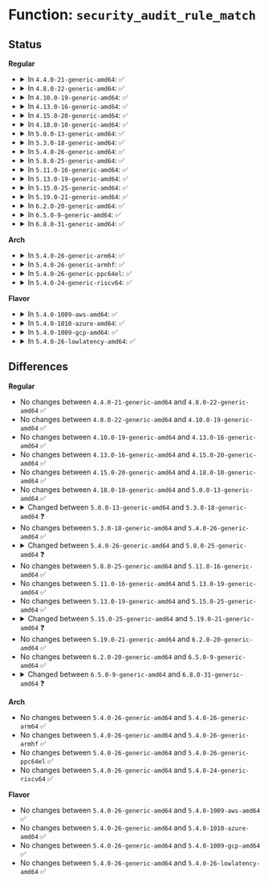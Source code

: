 # Function: <code>security_audit_rule_match</code>

## Status
<b>Regular</b>
<ul>
<li>
<details>
<summary>In <code>4.4.0-21-generic-amd64</code>: ✅</summary>

```c
int security_audit_rule_match(u32 secid, u32 field, u32 op, void * lsmrule, struct audit_context * actx)
```

```json
{
  "name": "security_audit_rule_match",
  "collision_type": "Unique Global",
  "inline_type": "No",
  "funcs": [
    {
      "addr": 18446744071582251968,
      "name": "security_audit_rule_match",
      "external": true,
      "loc": "security/security.c:1543",
      "file": "security/security.c",
      "inline": "seen, unknown",
      "caller_inline": [],
      "caller_func": [
        "kernel/auditfilter.c:audit_filter_user",
        "kernel/auditsc.c:audit_filter_rules",
        "kernel/auditsc.c:audit_filter_rules",
        "kernel/auditsc.c:audit_filter_rules",
        "kernel/auditsc.c:audit_filter_rules",
        "security/integrity/ima/ima_policy.c:ima_match_policy",
        "security/integrity/ima/ima_policy.c:ima_match_policy"
      ]
    }
  ],
  "symbols": [
    {
      "addr": 18446744071582251968,
      "name": "security_audit_rule_match",
      "section": ".text",
      "bind": "STB_GLOBAL",
      "size": 123
    }
  ]
}
```
</details>
</li>
<li>
<details>
<summary>In <code>4.8.0-22-generic-amd64</code>: ✅</summary>

```c
int security_audit_rule_match(u32 secid, u32 field, u32 op, void * lsmrule, struct audit_context * actx)
```

```json
{
  "name": "security_audit_rule_match",
  "collision_type": "Unique Global",
  "inline_type": "No",
  "funcs": [
    {
      "addr": 18446744071582470624,
      "name": "security_audit_rule_match",
      "external": true,
      "loc": "security/security.c:1573",
      "file": "security/security.c",
      "inline": "seen, unknown",
      "caller_inline": [],
      "caller_func": [
        "kernel/auditfilter.c:audit_filter",
        "security/integrity/ima/ima_policy.c:ima_match_policy",
        "security/integrity/ima/ima_policy.c:ima_match_policy"
      ]
    }
  ],
  "symbols": [
    {
      "addr": 18446744071582470624,
      "name": "security_audit_rule_match",
      "section": ".text",
      "bind": "STB_GLOBAL",
      "size": 123
    }
  ]
}
```
</details>
</li>
<li>
<details>
<summary>In <code>4.10.0-19-generic-amd64</code>: ✅</summary>

```c
int security_audit_rule_match(u32 secid, u32 field, u32 op, void * lsmrule, struct audit_context * actx)
```

```json
{
  "name": "security_audit_rule_match",
  "collision_type": "Unique Global",
  "inline_type": "No",
  "funcs": [
    {
      "addr": 18446744071582563088,
      "name": "security_audit_rule_match",
      "external": true,
      "loc": "security/security.c:1594",
      "file": "security/security.c",
      "inline": "seen, unknown",
      "caller_inline": [],
      "caller_func": [
        "kernel/auditfilter.c:audit_filter",
        "security/integrity/ima/ima_policy.c:ima_match_policy",
        "security/integrity/ima/ima_policy.c:ima_match_policy"
      ]
    }
  ],
  "symbols": [
    {
      "addr": 18446744071582563088,
      "name": "security_audit_rule_match",
      "section": ".text",
      "bind": "STB_GLOBAL",
      "size": 123
    }
  ]
}
```
</details>
</li>
<li>
<details>
<summary>In <code>4.13.0-16-generic-amd64</code>: ✅</summary>

```c
int security_audit_rule_match(u32 secid, u32 field, u32 op, void * lsmrule, struct audit_context * actx)
```

```json
{
  "name": "security_audit_rule_match",
  "collision_type": "Unique Global",
  "inline_type": "No",
  "funcs": [
    {
      "addr": 18446744071582652320,
      "name": "security_audit_rule_match",
      "external": true,
      "loc": "security/security.c:2576",
      "file": "security/security.c",
      "inline": "seen, unknown",
      "caller_inline": [],
      "caller_func": [
        "kernel/auditfilter.c:audit_filter",
        "security/integrity/ima/ima_policy.c:ima_match_policy",
        "security/integrity/ima/ima_policy.c:ima_match_policy"
      ]
    }
  ],
  "symbols": [
    {
      "addr": 18446744071582652320,
      "name": "security_audit_rule_match",
      "section": ".text",
      "bind": "STB_GLOBAL",
      "size": 123
    }
  ]
}
```
</details>
</li>
<li>
<details>
<summary>In <code>4.15.0-20-generic-amd64</code>: ✅</summary>

```c
int security_audit_rule_match(u32 secid, u32 field, u32 op, void * lsmrule, struct audit_context * actx)
```

```json
{
  "name": "security_audit_rule_match",
  "collision_type": "Unique Global",
  "inline_type": "No",
  "funcs": [
    {
      "addr": 18446744071582806864,
      "name": "security_audit_rule_match",
      "external": true,
      "loc": "security/security.c:2440",
      "file": "security/security.c",
      "inline": "seen, unknown",
      "caller_inline": [],
      "caller_func": [
        "kernel/auditfilter.c:audit_filter",
        "security/integrity/ima/ima_policy.c:ima_match_policy",
        "security/integrity/ima/ima_policy.c:ima_match_policy"
      ]
    }
  ],
  "symbols": [
    {
      "addr": 18446744071582806864,
      "name": "security_audit_rule_match",
      "section": ".text",
      "bind": "STB_GLOBAL",
      "size": 129
    }
  ]
}
```
</details>
</li>
<li>
<details>
<summary>In <code>4.18.0-10-generic-amd64</code>: ✅</summary>

```c
int security_audit_rule_match(u32 secid, u32 field, u32 op, void * lsmrule, struct audit_context * actx)
```

```json
{
  "name": "security_audit_rule_match",
  "collision_type": "Unique Global",
  "inline_type": "No",
  "funcs": [
    {
      "addr": 18446744071583001120,
      "name": "security_audit_rule_match",
      "external": true,
      "loc": "security/security.c:1753",
      "file": "security/security.c",
      "inline": "seen, unknown",
      "caller_inline": [],
      "caller_func": [
        "kernel/auditfilter.c:audit_filter",
        "security/integrity/ima/ima_policy.c:ima_match_policy",
        "security/integrity/ima/ima_policy.c:ima_match_policy"
      ]
    }
  ],
  "symbols": [
    {
      "addr": 18446744071583001120,
      "name": "security_audit_rule_match",
      "section": ".text",
      "bind": "STB_GLOBAL",
      "size": 104
    }
  ]
}
```
</details>
</li>
<li>
<details>
<summary>In <code>5.0.0-13-generic-amd64</code>: ✅</summary>

```c
int security_audit_rule_match(u32 secid, u32 field, u32 op, void * lsmrule, struct audit_context * actx)
```

```json
{
  "name": "security_audit_rule_match",
  "collision_type": "Unique Global",
  "inline_type": "No",
  "funcs": [
    {
      "addr": 18446744071583114448,
      "name": "security_audit_rule_match",
      "external": true,
      "loc": "security/security.c:2513",
      "file": "security/security.c",
      "inline": "seen, unknown",
      "caller_inline": [],
      "caller_func": [
        "kernel/auditfilter.c:audit_filter",
        "security/integrity/ima/ima_policy.c:ima_match_policy",
        "security/integrity/ima/ima_policy.c:ima_match_policy"
      ]
    }
  ],
  "symbols": [
    {
      "addr": 18446744071583114448,
      "name": "security_audit_rule_match",
      "section": ".text",
      "bind": "STB_GLOBAL",
      "size": 104
    }
  ]
}
```
</details>
</li>
<li>
<details>
<summary>In <code>5.3.0-18-generic-amd64</code>: ✅</summary>

```c
int security_audit_rule_match(u32 secid, u32 field, u32 op, void * lsmrule)
```

```json
{
  "name": "security_audit_rule_match",
  "collision_type": "Unique Global",
  "inline_type": "No",
  "funcs": [
    {
      "addr": 18446744071583301264,
      "name": "security_audit_rule_match",
      "external": true,
      "loc": "security/security.c:2532",
      "file": "security/security.c",
      "inline": "seen, unknown",
      "caller_inline": [],
      "caller_func": [
        "kernel/auditfilter.c:audit_filter",
        "security/integrity/ima/ima_policy.c:ima_match_policy",
        "security/integrity/ima/ima_policy.c:ima_match_policy"
      ]
    }
  ],
  "symbols": [
    {
      "addr": 18446744071583301264,
      "name": "security_audit_rule_match",
      "section": ".text",
      "bind": "STB_GLOBAL",
      "size": 101
    }
  ]
}
```
</details>
</li>
<li>
<details>
<summary>In <code>5.4.0-26-generic-amd64</code>: ✅</summary>

```c
int security_audit_rule_match(u32 secid, u32 field, u32 op, void * lsmrule)
```

```json
{
  "name": "security_audit_rule_match",
  "collision_type": "Unique Global",
  "inline_type": "No",
  "funcs": [
    {
      "addr": 18446744071583405856,
      "name": "security_audit_rule_match",
      "external": true,
      "loc": "security/security.c:2571",
      "file": "security/security.c",
      "inline": "seen, unknown",
      "caller_inline": [],
      "caller_func": [
        "kernel/auditfilter.c:audit_filter",
        "security/integrity/ima/ima_policy.c:ima_match_policy",
        "security/integrity/ima/ima_policy.c:ima_match_policy"
      ]
    }
  ],
  "symbols": [
    {
      "addr": 18446744071583405856,
      "name": "security_audit_rule_match",
      "section": ".text",
      "bind": "STB_GLOBAL",
      "size": 88
    }
  ]
}
```
</details>
</li>
<li>
<details>
<summary>In <code>5.8.0-25-generic-amd64</code>: ✅</summary>

```c
int security_audit_rule_match(struct lsmblob * blob, u32 field, u32 op, void * * lsmrule)
```

```json
{
  "name": "security_audit_rule_match",
  "collision_type": "Unique Global",
  "inline_type": "No",
  "funcs": [
    {
      "addr": 18446744071583746048,
      "name": "security_audit_rule_match",
      "external": true,
      "loc": "security/security.c:2925",
      "file": "security/security.c",
      "inline": "seen, unknown",
      "caller_inline": [],
      "caller_func": [
        "kernel/auditfilter.c:audit_filter"
      ]
    }
  ],
  "symbols": [
    {
      "addr": 18446744071583746048,
      "name": "security_audit_rule_match",
      "section": ".text",
      "bind": "STB_GLOBAL",
      "size": 131
    }
  ]
}
```
</details>
</li>
<li>
<details>
<summary>In <code>5.11.0-16-generic-amd64</code>: ✅</summary>

```c
int security_audit_rule_match(struct lsmblob * blob, u32 field, u32 op, void * * lsmrule)
```

```json
{
  "name": "security_audit_rule_match",
  "collision_type": "Unique Global",
  "inline_type": "No",
  "funcs": [
    {
      "addr": 18446744071583866368,
      "name": "security_audit_rule_match",
      "external": true,
      "loc": "security/security.c:2943",
      "file": "security/security.c",
      "inline": "seen, unknown",
      "caller_inline": [],
      "caller_func": [
        "kernel/auditfilter.c:audit_filter"
      ]
    }
  ],
  "symbols": [
    {
      "addr": 18446744071583866368,
      "name": "security_audit_rule_match",
      "section": ".text",
      "bind": "STB_GLOBAL",
      "size": 131
    }
  ]
}
```
</details>
</li>
<li>
<details>
<summary>In <code>5.13.0-19-generic-amd64</code>: ✅</summary>

```c
int security_audit_rule_match(struct lsmblob * blob, u32 field, u32 op, void * * lsmrule)
```

```json
{
  "name": "security_audit_rule_match",
  "collision_type": "Unique Global",
  "inline_type": "No",
  "funcs": [
    {
      "addr": 18446744071583892528,
      "name": "security_audit_rule_match",
      "external": true,
      "loc": "security/security.c:3006",
      "file": "security/security.c",
      "inline": "seen, unknown",
      "caller_inline": [],
      "caller_func": [
        "kernel/auditfilter.c:audit_filter"
      ]
    }
  ],
  "symbols": [
    {
      "addr": 18446744071583892528,
      "name": "security_audit_rule_match",
      "section": ".text",
      "bind": "STB_GLOBAL",
      "size": 131
    }
  ]
}
```
</details>
</li>
<li>
<details>
<summary>In <code>5.15.0-25-generic-amd64</code>: ✅</summary>

```c
int security_audit_rule_match(struct lsmblob * blob, u32 field, u32 op, void * * lsmrule)
```

```json
{
  "name": "security_audit_rule_match",
  "collision_type": "Unique Global",
  "inline_type": "No",
  "funcs": [
    {
      "addr": 18446744071584256352,
      "name": "security_audit_rule_match",
      "external": true,
      "loc": "security/security.c:3014",
      "file": "security/security.c",
      "inline": "seen, unknown",
      "caller_inline": [],
      "caller_func": [
        "kernel/auditfilter.c:audit_filter"
      ]
    }
  ],
  "symbols": [
    {
      "addr": 18446744071584256352,
      "name": "security_audit_rule_match",
      "section": ".text",
      "bind": "STB_GLOBAL",
      "size": 131
    }
  ]
}
```
</details>
</li>
<li>
<details>
<summary>In <code>5.19.0-21-generic-amd64</code>: ✅</summary>

```c
int security_audit_rule_match(struct lsmblob * blob, u32 field, u32 op, struct audit_lsm_rules * lsmrules)
```

```json
{
  "name": "security_audit_rule_match",
  "collision_type": "Unique Global",
  "inline_type": "No",
  "funcs": [
    {
      "addr": 18446744071584867872,
      "name": "security_audit_rule_match",
      "external": true,
      "loc": "security/security.c:3050",
      "file": "security/security.c",
      "inline": "seen, unknown",
      "caller_inline": [],
      "caller_func": [
        "kernel/auditfilter.c:audit_filter"
      ]
    }
  ],
  "symbols": [
    {
      "addr": 18446744071584867872,
      "name": "security_audit_rule_match",
      "section": ".text",
      "bind": "STB_GLOBAL",
      "size": 155
    }
  ]
}
```
</details>
</li>
<li>
<details>
<summary>In <code>6.2.0-20-generic-amd64</code>: ✅</summary>

```c
int security_audit_rule_match(struct lsmblob * blob, u32 field, u32 op, struct audit_lsm_rules * lsmrules)
```

```json
{
  "name": "security_audit_rule_match",
  "collision_type": "Unique Global",
  "inline_type": "No",
  "funcs": [
    {
      "addr": 18446744071585572960,
      "name": "security_audit_rule_match",
      "external": true,
      "loc": "security/security.c:3030",
      "file": "security/security.c",
      "inline": "seen, unknown",
      "caller_inline": [],
      "caller_func": [
        "kernel/auditfilter.c:audit_filter"
      ]
    }
  ],
  "symbols": [
    {
      "addr": 18446744071585572960,
      "name": "security_audit_rule_match",
      "section": ".text",
      "bind": "STB_GLOBAL",
      "size": 155
    }
  ]
}
```
</details>
</li>
<li>
<details>
<summary>In <code>6.5.0-9-generic-amd64</code>: ✅</summary>

```c
int security_audit_rule_match(struct lsmblob * blob, u32 field, u32 op, struct audit_lsm_rules * lsmrules)
```

```json
{
  "name": "security_audit_rule_match",
  "collision_type": "Unique Global",
  "inline_type": "No",
  "funcs": [
    {
      "addr": 18446744071585804064,
      "name": "security_audit_rule_match",
      "external": true,
      "loc": "security/security.c:5419",
      "file": "security/security.c",
      "inline": "seen, unknown",
      "caller_inline": [],
      "caller_func": [
        "kernel/auditfilter.c:audit_filter"
      ]
    }
  ],
  "symbols": [
    {
      "addr": 18446744071585804064,
      "name": "security_audit_rule_match",
      "section": ".text",
      "bind": "STB_GLOBAL",
      "size": 268
    }
  ]
}
```
</details>
</li>
<li>
<details>
<summary>In <code>6.8.0-31-generic-amd64</code>: ✅</summary>

```c
int security_audit_rule_match(struct lsmblob * blob, u32 field, u32 op, void * lsmrule)
```

```json
{
  "name": "security_audit_rule_match",
  "collision_type": "Unique Global",
  "inline_type": "No",
  "funcs": [
    {
      "addr": 18446744071586052624,
      "name": "security_audit_rule_match",
      "external": true,
      "loc": "security/security.c:5593",
      "file": "security/security.c",
      "inline": "seen, unknown",
      "caller_inline": [],
      "caller_func": [
        "kernel/auditfilter.c:audit_filter"
      ]
    }
  ],
  "symbols": [
    {
      "addr": 18446744071586052624,
      "name": "security_audit_rule_match",
      "section": ".text",
      "bind": "STB_GLOBAL",
      "size": 134
    }
  ]
}
```
</details>
</li>
</ul>
<b>Arch</b>
<ul>
<li>
<details>
<summary>In <code>5.4.0-26-generic-arm64</code>: ✅</summary>

```c
int security_audit_rule_match(u32 secid, u32 field, u32 op, void * lsmrule)
```

```json
{
  "name": "security_audit_rule_match",
  "collision_type": "Unique Global",
  "inline_type": "No",
  "funcs": [
    {
      "addr": 18446603336495159520,
      "name": "security_audit_rule_match",
      "external": true,
      "loc": "security/security.c:2571",
      "file": "security/security.c",
      "inline": "seen, unknown",
      "caller_inline": [],
      "caller_func": [
        "kernel/auditfilter.c:audit_filter",
        "security/integrity/ima/ima_policy.c:ima_match_policy",
        "security/integrity/ima/ima_policy.c:ima_match_policy"
      ]
    }
  ],
  "symbols": [
    {
      "addr": 18446603336495159520,
      "name": "security_audit_rule_match",
      "section": ".text",
      "bind": "STB_GLOBAL",
      "size": 116
    }
  ]
}
```
</details>
</li>
<li>
<details>
<summary>In <code>5.4.0-26-generic-armhf</code>: ✅</summary>

```c
int security_audit_rule_match(u32 secid, u32 field, u32 op, void * lsmrule)
```

```json
{
  "name": "security_audit_rule_match",
  "collision_type": "Unique Global",
  "inline_type": "No",
  "funcs": [
    {
      "addr": 3228546892,
      "name": "security_audit_rule_match",
      "external": true,
      "loc": "security/security.c:2571",
      "file": "security/security.c",
      "inline": "seen, unknown",
      "caller_inline": [],
      "caller_func": [
        "kernel/auditfilter.c:audit_filter",
        "security/integrity/ima/ima_policy.c:ima_match_policy",
        "security/integrity/ima/ima_policy.c:ima_match_policy"
      ]
    }
  ],
  "symbols": [
    {
      "addr": 3228546892,
      "name": "security_audit_rule_match",
      "section": ".text",
      "bind": "STB_GLOBAL",
      "size": 108
    }
  ]
}
```
</details>
</li>
<li>
<details>
<summary>In <code>5.4.0-26-generic-ppc64el</code>: ✅</summary>

```c
int security_audit_rule_match(u32 secid, u32 field, u32 op, void * lsmrule)
```

```json
{
  "name": "security_audit_rule_match",
  "collision_type": "Unique Global",
  "inline_type": "No",
  "funcs": [
    {
      "addr": 13835058055289093856,
      "name": "security_audit_rule_match",
      "external": true,
      "loc": "security/security.c:2571",
      "file": "security/security.c",
      "inline": "seen, unknown",
      "caller_inline": [],
      "caller_func": [
        "kernel/auditfilter.c:audit_filter",
        "security/integrity/ima/ima_policy.c:ima_match_policy",
        "security/integrity/ima/ima_policy.c:ima_match_policy"
      ]
    }
  ],
  "symbols": [
    {
      "addr": 13835058055289093856,
      "name": "security_audit_rule_match",
      "section": ".text",
      "bind": "STB_GLOBAL",
      "size": 228
    }
  ]
}
```
</details>
</li>
<li>
<details>
<summary>In <code>5.4.0-24-generic-riscv64</code>: ✅</summary>

```c
int security_audit_rule_match(u32 secid, u32 field, u32 op, void * lsmrule)
```

```json
{
  "name": "security_audit_rule_match",
  "collision_type": "Unique Global",
  "inline_type": "No",
  "funcs": [
    {
      "addr": 18446743936274404708,
      "name": "security_audit_rule_match",
      "external": true,
      "loc": "security/security.c:2571",
      "file": "security/security.c",
      "inline": "seen, unknown",
      "caller_inline": [],
      "caller_func": [
        "kernel/auditfilter.c:audit_filter",
        "security/integrity/ima/ima_policy.c:ima_match_policy",
        "security/integrity/ima/ima_policy.c:ima_match_policy"
      ]
    }
  ],
  "symbols": [
    {
      "addr": 18446743936274404708,
      "name": "security_audit_rule_match",
      "section": ".text",
      "bind": "STB_GLOBAL",
      "size": 84
    }
  ]
}
```
</details>
</li>
</ul>
<b>Flavor</b>
<ul>
<li>
<details>
<summary>In <code>5.4.0-1009-aws-amd64</code>: ✅</summary>

```c
int security_audit_rule_match(u32 secid, u32 field, u32 op, void * lsmrule)
```

```json
{
  "name": "security_audit_rule_match",
  "collision_type": "Unique Global",
  "inline_type": "No",
  "funcs": [
    {
      "addr": 18446744071583374592,
      "name": "security_audit_rule_match",
      "external": true,
      "loc": "security/security.c:2571",
      "file": "security/security.c",
      "inline": "seen, unknown",
      "caller_inline": [],
      "caller_func": [
        "kernel/auditfilter.c:audit_filter",
        "security/integrity/ima/ima_policy.c:ima_match_policy",
        "security/integrity/ima/ima_policy.c:ima_match_policy"
      ]
    }
  ],
  "symbols": [
    {
      "addr": 18446744071583374592,
      "name": "security_audit_rule_match",
      "section": ".text",
      "bind": "STB_GLOBAL",
      "size": 88
    }
  ]
}
```
</details>
</li>
<li>
<details>
<summary>In <code>5.4.0-1010-azure-amd64</code>: ✅</summary>

```c
int security_audit_rule_match(u32 secid, u32 field, u32 op, void * lsmrule)
```

```json
{
  "name": "security_audit_rule_match",
  "collision_type": "Unique Global",
  "inline_type": "No",
  "funcs": [
    {
      "addr": 18446744071583311696,
      "name": "security_audit_rule_match",
      "external": true,
      "loc": "security/security.c:2571",
      "file": "security/security.c",
      "inline": "seen, unknown",
      "caller_inline": [],
      "caller_func": [
        "kernel/auditfilter.c:audit_filter",
        "security/integrity/ima/ima_policy.c:ima_match_policy",
        "security/integrity/ima/ima_policy.c:ima_match_policy"
      ]
    }
  ],
  "symbols": [
    {
      "addr": 18446744071583311696,
      "name": "security_audit_rule_match",
      "section": ".text",
      "bind": "STB_GLOBAL",
      "size": 88
    }
  ]
}
```
</details>
</li>
<li>
<details>
<summary>In <code>5.4.0-1009-gcp-amd64</code>: ✅</summary>

```c
int security_audit_rule_match(u32 secid, u32 field, u32 op, void * lsmrule)
```

```json
{
  "name": "security_audit_rule_match",
  "collision_type": "Unique Global",
  "inline_type": "No",
  "funcs": [
    {
      "addr": 18446744071583358368,
      "name": "security_audit_rule_match",
      "external": true,
      "loc": "security/security.c:2571",
      "file": "security/security.c",
      "inline": "seen, unknown",
      "caller_inline": [],
      "caller_func": [
        "kernel/auditfilter.c:audit_filter",
        "security/integrity/ima/ima_policy.c:ima_match_policy",
        "security/integrity/ima/ima_policy.c:ima_match_policy"
      ]
    }
  ],
  "symbols": [
    {
      "addr": 18446744071583358368,
      "name": "security_audit_rule_match",
      "section": ".text",
      "bind": "STB_GLOBAL",
      "size": 88
    }
  ]
}
```
</details>
</li>
<li>
<details>
<summary>In <code>5.4.0-26-lowlatency-amd64</code>: ✅</summary>

```c
int security_audit_rule_match(u32 secid, u32 field, u32 op, void * lsmrule)
```

```json
{
  "name": "security_audit_rule_match",
  "collision_type": "Unique Global",
  "inline_type": "No",
  "funcs": [
    {
      "addr": 18446744071583453552,
      "name": "security_audit_rule_match",
      "external": true,
      "loc": "security/security.c:2571",
      "file": "security/security.c",
      "inline": "seen, unknown",
      "caller_inline": [],
      "caller_func": [
        "kernel/auditfilter.c:audit_filter",
        "security/integrity/ima/ima_policy.c:ima_match_policy",
        "security/integrity/ima/ima_policy.c:ima_match_policy"
      ]
    }
  ],
  "symbols": [
    {
      "addr": 18446744071583453552,
      "name": "security_audit_rule_match",
      "section": ".text",
      "bind": "STB_GLOBAL",
      "size": 88
    }
  ]
}
```
</details>
</li>
</ul>

## Differences
<b>Regular</b>
<ul>
<li>
No changes between <code>4.4.0-21-generic-amd64</code> and <code>4.8.0-22-generic-amd64</code> ✅
</li>
<li>
No changes between <code>4.8.0-22-generic-amd64</code> and <code>4.10.0-19-generic-amd64</code> ✅
</li>
<li>
No changes between <code>4.10.0-19-generic-amd64</code> and <code>4.13.0-16-generic-amd64</code> ✅
</li>
<li>
No changes between <code>4.13.0-16-generic-amd64</code> and <code>4.15.0-20-generic-amd64</code> ✅
</li>
<li>
No changes between <code>4.15.0-20-generic-amd64</code> and <code>4.18.0-10-generic-amd64</code> ✅
</li>
<li>
No changes between <code>4.18.0-10-generic-amd64</code> and <code>5.0.0-13-generic-amd64</code> ✅
</li>
<li>
<details>
<summary>Changed between <code>5.0.0-13-generic-amd64</code> and <code>5.3.0-18-generic-amd64</code> ❓</summary>
<ul>
<li>
<b>Param removed. </b>
<code>struct audit_context * actx</code>
</li>
</ul>
</details>
</li>
<li>
No changes between <code>5.3.0-18-generic-amd64</code> and <code>5.4.0-26-generic-amd64</code> ✅
</li>
<li>
<details>
<summary>Changed between <code>5.4.0-26-generic-amd64</code> and <code>5.8.0-25-generic-amd64</code> ❓</summary>
<ul>
<li>
<b>Param added. </b>
<code>struct lsmblob * blob</code>
</li>
<li>
<b>Param removed. </b>
<code>u32 secid</code>
</li>
<li>
<b>Param type changed. </b>
<code>void * lsmrule</code> ➡️ <code>void * * lsmrule</code>
</li>
</ul>
</details>
</li>
<li>
No changes between <code>5.8.0-25-generic-amd64</code> and <code>5.11.0-16-generic-amd64</code> ✅
</li>
<li>
No changes between <code>5.11.0-16-generic-amd64</code> and <code>5.13.0-19-generic-amd64</code> ✅
</li>
<li>
No changes between <code>5.13.0-19-generic-amd64</code> and <code>5.15.0-25-generic-amd64</code> ✅
</li>
<li>
<details>
<summary>Changed between <code>5.15.0-25-generic-amd64</code> and <code>5.19.0-21-generic-amd64</code> ❓</summary>
<ul>
<li>
<b>Param added. </b>
<code>struct audit_lsm_rules * lsmrules</code>
</li>
<li>
<b>Param removed. </b>
<code>void * * lsmrule</code>
</li>
</ul>
</details>
</li>
<li>
No changes between <code>5.19.0-21-generic-amd64</code> and <code>6.2.0-20-generic-amd64</code> ✅
</li>
<li>
No changes between <code>6.2.0-20-generic-amd64</code> and <code>6.5.0-9-generic-amd64</code> ✅
</li>
<li>
<details>
<summary>Changed between <code>6.5.0-9-generic-amd64</code> and <code>6.8.0-31-generic-amd64</code> ❓</summary>
<ul>
<li>
<b>Param added. </b>
<code>void * lsmrule</code>
</li>
<li>
<b>Param removed. </b>
<code>struct audit_lsm_rules * lsmrules</code>
</li>
</ul>
</details>
</li>
</ul>
<b>Arch</b>
<ul>
<li>
No changes between <code>5.4.0-26-generic-amd64</code> and <code>5.4.0-26-generic-arm64</code> ✅
</li>
<li>
No changes between <code>5.4.0-26-generic-amd64</code> and <code>5.4.0-26-generic-armhf</code> ✅
</li>
<li>
No changes between <code>5.4.0-26-generic-amd64</code> and <code>5.4.0-26-generic-ppc64el</code> ✅
</li>
<li>
No changes between <code>5.4.0-26-generic-amd64</code> and <code>5.4.0-24-generic-riscv64</code> ✅
</li>
</ul>
<b>Flavor</b>
<ul>
<li>
No changes between <code>5.4.0-26-generic-amd64</code> and <code>5.4.0-1009-aws-amd64</code> ✅
</li>
<li>
No changes between <code>5.4.0-26-generic-amd64</code> and <code>5.4.0-1010-azure-amd64</code> ✅
</li>
<li>
No changes between <code>5.4.0-26-generic-amd64</code> and <code>5.4.0-1009-gcp-amd64</code> ✅
</li>
<li>
No changes between <code>5.4.0-26-generic-amd64</code> and <code>5.4.0-26-lowlatency-amd64</code> ✅
</li>
</ul>
